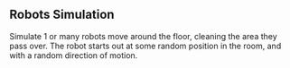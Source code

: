 ## Robots Simulation

Simulate 1 or many robots move around the floor, cleaning the area they pass over. The robot starts out at some random position in the room, and with a random direction of motion.
